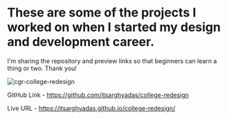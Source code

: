 # These are some of the projects I worked on when I started my design and development career. 

I'm sharing the repository and preview links so that beginners can learn a thing or two. Thank you!

![cgr-college-redesign](https://github.com/user-attachments/assets/598676bf-221c-4b28-bea3-c215c2f24b58)

GitHub Link - https://github.com/itsarghyadas/college-redesign

Live URL - https://itsarghyadas.github.io/college-redesign/
